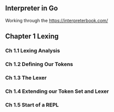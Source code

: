 ## Interpreter in Go

Working through the https://interpreterbook.com/


## Chapter 1 Lexing

### Ch 1.1 Lexing Analysis

### Ch 1.2 Defining Our Tokens

### Ch 1.3 The Lexer

### Ch 1.4 Extending our Token Set and Lexer

### Ch 1.5 Start of a REPL
